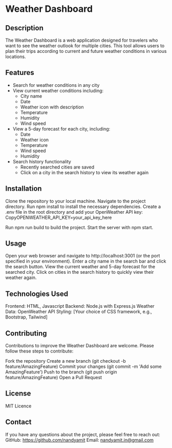 # Weather Dashboard

## Description

The Weather Dashboard is a web application designed for travelers who want to see the weather outlook for multiple cities. This tool allows users to plan their trips according to current and future weather conditions in various locations.

## Features

- Search for weather conditions in any city
- View current weather conditions including:
  - City name
  - Date
  - Weather icon with description
  - Temperature
  - Humidity
  - Wind speed
- View a 5-day forecast for each city, including:
  - Date
  - Weather icon
  - Temperature
  - Wind speed
  - Humidity
- Search history functionality
  - Recently searched cities are saved
  - Click on a city in the search history to view its weather again

## Installation

Clone the repository to your local machine.
Navigate to the project directory.
Run npm install to install the necessary dependencies.
Create a .env file in the root directory and add your OpenWeather API key:
CopyOPENWEATHER_API_KEY=your_api_key_here

Run npm run build to build the project.
Start the server with npm start.

## Usage

Open your web browser and navigate to http://localhost:3001 (or the port specified in your environment).
Enter a city name in the search bar and click the search button.
View the current weather and 5-day forecast for the searched city.
Click on cities in the search history to quickly view their weather again.

## Technologies Used

Frontend: HTML, Javascript
Backend: Node.js with Express.js
Weather Data: OpenWeather API
Styling: [Your choice of CSS framework, e.g., Bootstrap, Tailwind]

## Contributing
Contributions to improve the Weather Dashboard are welcome. Please follow these steps to contribute:

Fork the repository
Create a new branch (git checkout -b feature/AmazingFeature)
Commit your changes (git commit -m 'Add some AmazingFeature')
Push to the branch (git push origin feature/AmazingFeature)
Open a Pull Request

## License
MIT Licence

## Contact
If you have any questions about the project, please feel free to reach out:
GitHub: https://github.com/nandyamit
Email: nandyamit.in@gmail.com